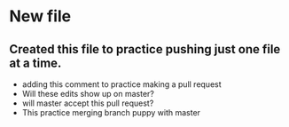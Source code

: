 # New file

<h2>Created this file to practice pushing just one file at a time.</h2>

* adding this comment to practice making a pull request
* Will these edits show up on master?
* will master accept this pull request?
* This practice merging branch puppy with master
